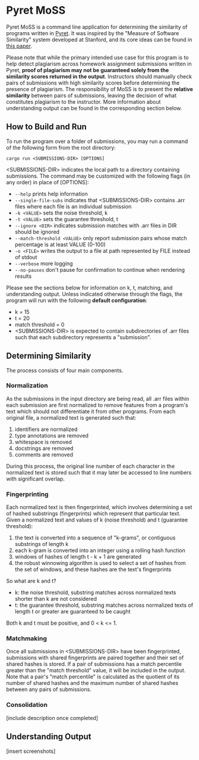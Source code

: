 # Pyret MoSS
Pyret MoSS is a command line application for determining the similarity of programs written in [Pyret](https://www.pyret.org/). It was inspired by the "Measure of Software Similarity" system developed at Stanford, and its core ideas can be found in [this paper](http://theory.stanford.edu/~aiken/publications/papers/sigmod03.pdf).

Please note that while the primary intended use case for this program is to help detect plagiarism across homework assignment submissions written in Pyret, **proof of plagiarism may not be guaranteed solely from the similarity scores returned in the output**. Instructors should manually check pairs of submissions with high similarity scores before determining the presence of plagiarism. The responsibility of MoSS is to present the **relative similarity** between pairs of submissions, leaving the decision of what constitutes plagiarism to the instructor. More information about understanding output can be found in the corresponding section below.

## How to Build and Run
To run the program over a folder of submissions, you may run a command of the following form from the root directory:

`cargo run <SUBMISSIONS-DIR> [OPTIONS]`

\<SUBMISSIONS-DIR> indicates the local path to a directory containing submissions. The command may be customized with the following flags (in any order) in place of [OPTIONS]:

- `--help` prints help information
- `--single-file-subs` indicates that \<SUBMISSIONS-DIR> contains .arr files where each file is an individual submission
- `-k <VALUE>` sets the noise threshold, k
- `-t <VALUE>` sets the guarantee threshold, t
- `--ignore <DIR>` indicates submission matches with .arr files in DIR should be ignored
- `--match-threshold <VALUE>` only report submission pairs whose match percentage is at least VALUE (0-100)
- `-o <FILE>` writes the output to a file at path represented by FILE instead of stdout
- `--verbose` more logging
- `--no-pauses` don't pause for confirmation to continue when rendering results

Please see the sections below for information on k, t, matching, and understanding output. Unless indicated otherwise through the flags, the program will run with the following **default configuration**:

- k = 15
- t = 20
- match threshold = 0
- \<SUBMISSIONS-DIR> is expected to contain subdirectories of .arr files such that each subdirectory represents a "submission".

## Determining Similarity
The process consists of four main components.

### Normalization
As the submissions in the input directory are being read, all .arr files within each submission are first normalized to remove features from a program's text which should not differentiate it from other programs. From each original file, a normalized text is generated such that:

1. identifiers are normalized
2. type annotations are removed
3. whitespace is removed
4. docstrings are removed
5. comments are removed

During this process, the original line number of each character in the normalized text is stored such that it may later be accessed to line numbers with significant overlap.

### Fingerprinting
Each normalized text is then fingerprinted, which involves determining a set of hashed substrings (fingerprints) which represent that particular text. Given a normalized text and values of k (noise threshold) and t (guarantee threshold):

1. the text is converted into a sequence of "k-grams", or contiguous substrings of length k
2. each k-gram is converted into an integer using a rolling hash function
3. windows of hashes of length t - k + 1 are generated
4. the robust winnowing algorithm is used to select a set of hashes from the set of windows, and these hashes are the text's fingerprints

So what are k and t?
- k: the noise threshold, substring matches across normalized texts shorter than k are not considered
- t: the guarantee threshold, substring matches across normalized texts of length t or greater are guaranteed to be caught

Both k and t must be positive, and 0 < k <= 1.

### Matchmaking
Once all submissions in \<SUBMISSIONS-DIR> have been fingerprinted, submissions with shared fingerprints are paired together and their set of shared hashes is stored. If a pair of submissions has a match percentile greater than the "match threshold" value, it will be included in the output. Note that a pair's "match percentile" is calculated as the quotient of its number of shared hashes and the maximum number of shared hashes between any pairs of submissions.

### Consolidation
[include description once completed]

## Understanding Output
[insert screenshots]
